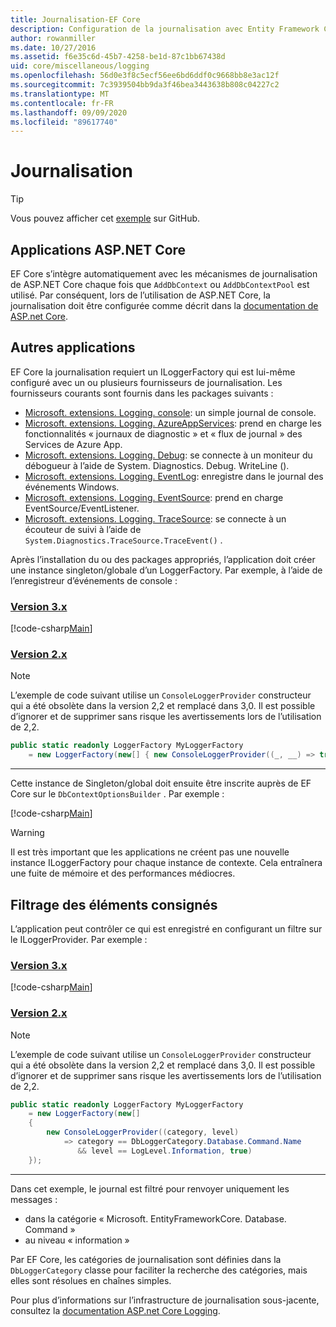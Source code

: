 ```yaml
---
title: Journalisation-EF Core
description: Configuration de la journalisation avec Entity Framework Core
author: rowanmiller
ms.date: 10/27/2016
ms.assetid: f6e35c6d-45b7-4258-be1d-87c1bb67438d
uid: core/miscellaneous/logging
ms.openlocfilehash: 56d0e3f8c5ecf56ee6bd6ddf0c9668bb8e3ac12f
ms.sourcegitcommit: 7c3939504bb9da3f46bea3443638b808c04227c2
ms.translationtype: MT
ms.contentlocale: fr-FR
ms.lasthandoff: 09/09/2020
ms.locfileid: "89617740"
---
```

# <a name="logging"></a>Journalisation

> [!TIP]  
> Vous pouvez afficher cet [exemple](https://github.com/dotnet/EntityFramework.Docs/tree/master/samples/core/Miscellaneous/Logging) sur GitHub.

## <a name="aspnet-core-applications"></a>Applications ASP.NET Core

EF Core s’intègre automatiquement avec les mécanismes de journalisation de ASP.NET Core chaque fois que `AddDbContext` ou `AddDbContextPool` est utilisé. Par conséquent, lors de l’utilisation de ASP.NET Core, la journalisation doit être configurée comme décrit dans la [documentation de ASP.net Core](/aspnet/core/fundamentals/logging?tabs=aspnetcore2x).

## <a name="other-applications"></a>Autres applications

EF Core la journalisation requiert un ILoggerFactory qui est lui-même configuré avec un ou plusieurs fournisseurs de journalisation. Les fournisseurs courants sont fournis dans les packages suivants :

* [Microsoft. extensions. Logging. console](https://www.nuget.org/packages/Microsoft.Extensions.Logging.Console/): un simple journal de console.
* [Microsoft. extensions. Logging. AzureAppServices](https://www.nuget.org/packages/Microsoft.Extensions.Logging.AzureAppServices/): prend en charge les fonctionnalités « journaux de diagnostic » et « flux de journal » des Services de Azure App.
* [Microsoft. extensions. Logging. Debug](https://www.nuget.org/packages/Microsoft.Extensions.Logging.Debug/): se connecte à un moniteur du débogueur à l’aide de System. Diagnostics. Debug. WriteLine ().
* [Microsoft. extensions. Logging. EventLog](https://www.nuget.org/packages/Microsoft.Extensions.Logging.EventLog/): enregistre dans le journal des événements Windows.
* [Microsoft. extensions. Logging. EventSource](https://www.nuget.org/packages/Microsoft.Extensions.Logging.EventSource/): prend en charge EventSource/EventListener.
* [Microsoft. extensions. Logging. TraceSource](https://www.nuget.org/packages/Microsoft.Extensions.Logging.TraceSource/): se connecte à un écouteur de suivi à l’aide de `System.Diagnostics.TraceSource.TraceEvent()` .

Après l’installation du ou des packages appropriés, l’application doit créer une instance singleton/globale d’un LoggerFactory. Par exemple, à l’aide de l’enregistreur d’événements de console :

### <a name="version-3x"></a>[Version 3.x](#tab/v3)

[!code-csharp[Main](../../../samples/core/Miscellaneous/Logging/Logging/BloggingContext.cs#DefineLoggerFactory)]

### <a name="version-2x"></a>[Version 2.x](#tab/v2)

> [!NOTE]
> L’exemple de code suivant utilise un `ConsoleLoggerProvider` constructeur qui a été obsolète dans la version 2,2 et remplacé dans 3,0. Il est possible d’ignorer et de supprimer sans risque les avertissements lors de l’utilisation de 2,2.

``` csharp
public static readonly LoggerFactory MyLoggerFactory
    = new LoggerFactory(new[] { new ConsoleLoggerProvider((_, __) => true, true) });
```

***

Cette instance de Singleton/global doit ensuite être inscrite auprès de EF Core sur le `DbContextOptionsBuilder` . Par exemple :

[!code-csharp[Main](../../../samples/core/Miscellaneous/Logging/Logging/BloggingContext.cs#RegisterLoggerFactory)]

> [!WARNING]
> Il est très important que les applications ne créent pas une nouvelle instance ILoggerFactory pour chaque instance de contexte. Cela entraînera une fuite de mémoire et des performances médiocres.

## <a name="filtering-what-is-logged"></a>Filtrage des éléments consignés

L’application peut contrôler ce qui est enregistré en configurant un filtre sur le ILoggerProvider. Par exemple :

### <a name="version-3x"></a>[Version 3.x](#tab/v3)

[!code-csharp[Main](../../../samples/core/Miscellaneous/Logging/Logging/BloggingContextWithFiltering.cs#DefineLoggerFactory)]

### <a name="version-2x"></a>[Version 2.x](#tab/v2)

> [!NOTE]
> L’exemple de code suivant utilise un `ConsoleLoggerProvider` constructeur qui a été obsolète dans la version 2,2 et remplacé dans 3,0. Il est possible d’ignorer et de supprimer sans risque les avertissements lors de l’utilisation de 2,2.

``` csharp
public static readonly LoggerFactory MyLoggerFactory
    = new LoggerFactory(new[]
    {
        new ConsoleLoggerProvider((category, level)
            => category == DbLoggerCategory.Database.Command.Name
               && level == LogLevel.Information, true)
    });
```

***

Dans cet exemple, le journal est filtré pour renvoyer uniquement les messages :

* dans la catégorie « Microsoft. EntityFrameworkCore. Database. Command »
* au niveau « information »

Par EF Core, les catégories de journalisation sont définies dans la `DbLoggerCategory` classe pour faciliter la recherche des catégories, mais elles sont résolues en chaînes simples.

Pour plus d’informations sur l’infrastructure de journalisation sous-jacente, consultez la [documentation ASP.net Core Logging](/aspnet/core/fundamentals/logging?tabs=aspnetcore2x).
